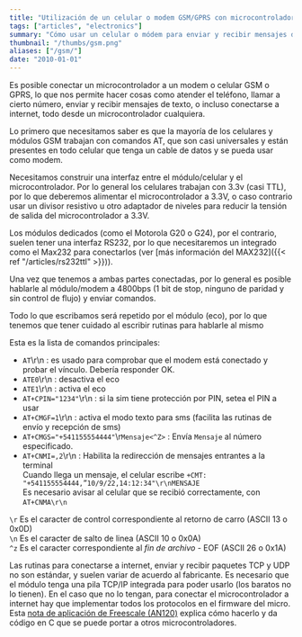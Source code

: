 ```yaml
---
title: "Utilización de un celular o modem GSM/GPRS con microcontroladores"
tags: ["articles", "electronics"]
summary: "Cómo usar un celular o módem para enviar y recibir mensajes de texto y llamadas desde un microcontrolador."
thumbnail: "/thumbs/gsm.png"
aliases: ["/gsm/"]
date: "2010-01-01"
---
```


Es posible conectar un microcontrolador a un modem o celular GSM o GPRS, lo que nos permite hacer cosas como atender el teléfono, llamar a cierto número, enviar y recibir mensajes de texto, o incluso conectarse a internet, todo desde un microcontrolador cualquiera.

Lo primero que necesitamos saber es que la mayoría de los celulares y módulos GSM trabajan con comandos AT, que son casi universales y están presentes en todo celular que tenga un cable de datos y se pueda usar como modem.

Necesitamos construir una interfaz entre el módulo/celular y el microcontrolador. Por lo general los celulares trabajan con 3.3v (casi TTL), por lo que deberemos alimentar el microcontrolador a 3.3V, o caso contrario usar un divisor resistivo u otro adaptador de niveles para reducir la tensión de salida del microcontrolador a 3.3V.

Los módulos dedicados (como el Motorola G20 o G24), por el contrario, suelen tener una interfaz RS232, por lo que necesitaremos un integrado como el Max232 para conectarlos (ver [más información del MAX232]({{< ref "/articles/rs232ttl" >}})).

Una vez que tenemos a ambas partes conectadas, por lo general es posible hablarle al módulo/modem a 4800bps (1 bit de stop, ninguno de paridad y sin control de flujo) y enviar comandos. 

Todo lo que escribamos será repetido por el módulo (eco), por lo que tenemos que tener cuidado al escribir rutinas para hablarle al mismo

Esta es la lista de comandos principales:

* `AT`\r\n : es usado para comprobar que el modem está conectado y probar el vínculo. Debería responder OK.
* `ATE0`\r\n : desactiva el eco
* `ATE1`\r\n : activa el eco
* `AT+CPIN="1234"`\r\n : si la sim tiene protección por PIN, setea el PIN a usar
* `AT+CMGF=1`\r\n : activa el modo texto para sms (facilita las rutinas de envío y recepción de sms)
* `AT+CMGS="+541155554444"`\r`Mensaje<^Z>` : Envía `Mensaje` al número especificado.
* `AT+CNMI=,2`\r\n : Habilita la redirección de mensajes entrantes a la terminal\
Cuando llega un mensaje, el celular escribe `+CMT: "+541155554444,”10/9/22,14:12:34"\r\nMENSAJE`\
Es necesario avisar al celular que se recibió correctamente, con `AT+CNMA\r\n`
		
`\r` Es el caracter de control correspondiente al retorno de carro (ASCII 13 o 0x0D)\
`\n` Es el caracter de salto de linea (ASCII 10 o 0x0A)\
`^z` Es el caracter correspondiente al *fin de archivo* - EOF (ASCII 26 o 0x1A)

Las rutinas para conectarse a internet, enviar y recibir paquetes TCP y UDP no son estándar, y suelen variar de acuerdo al fabricante. Es necesario que el módulo tenga una pila TCP/IP integrada para poder usarlo (los baratos no lo tienen). En el caso que no lo tengan, para conectar el microcontrolador a internet hay que implementar todos los protocolos en el firmware del micro. Esta [nota de aplicación de Freescale (AN120)](https://www.nxp.com/docs/en/application-note/AN2120.pdf) explica cómo hacerlo y da código en C que se puede portar a otros microcontroladores.
